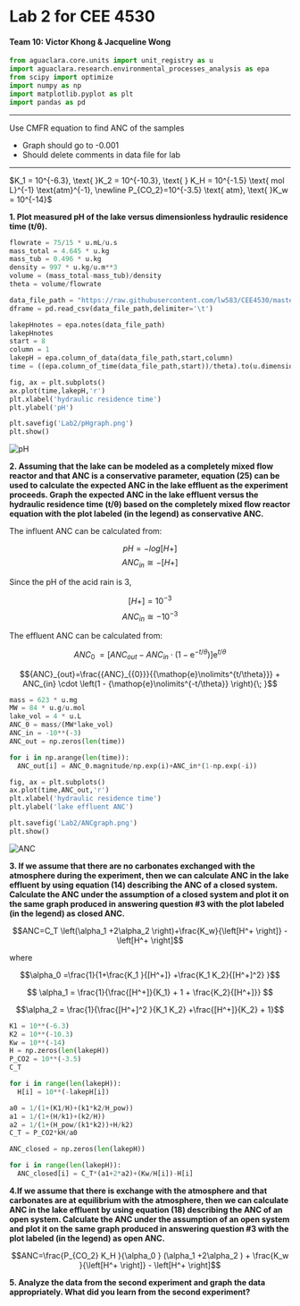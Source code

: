 # Lab 2 for CEE 4530


#### Team 10: Victor Khong & Jacqueline Wong ####

```python
from aguaclara.core.units import unit_registry as u
import aguaclara.research.environmental_processes_analysis as epa
from scipy import optimize
import numpy as np
import matplotlib.pyplot as plt
import pandas as pd
```
---
Use CMFR equation to find ANC of the samples

- Graph should go to -0.001
- Should delete comments in data file for lab

---

$K_1 = 10^{-6.3}, \text{ }K_2 = 10^{-10.3}, \text{ }
K_H = 10^{-1.5} \text{ mol L}^{-1} \text{atm}^{-1}, \newline P_{CO_2}=10^{-3.5} \text{ atm}, \text{ }K_w = 10^{-14}$

<b>1. Plot measured pH of the lake versus dimensionless hydraulic residence time (t/θ).</b>

```python
flowrate = 75/15 * u.mL/u.s
mass_total = 4.645 * u.kg
mass_tub = 0.496 * u.kg
density = 997 * u.kg/u.m**3
volume = (mass_total-mass_tub)/density
theta = volume/flowrate

data_file_path = "https://raw.githubusercontent.com/lw583/CEE4530/master/Lab2/lab2_datasheet.txt"
dframe = pd.read_csv(data_file_path,delimiter='\t')

lakepHnotes = epa.notes(data_file_path)
lakepHnotes
start = 8
column = 1
lakepH = epa.column_of_data(data_file_path,start,column)
time = ((epa.column_of_time(data_file_path,start))/theta).to(u.dimensionless)

fig, ax = plt.subplots()
ax.plot(time,lakepH,'r')
plt.xlabel('hydraulic residence time')
plt.ylabel('pH')

plt.savefig('Lab2/pHgraph.png')
plt.show()
```
![pH](https://raw.githubusercontent.com/lw583/CEE4530/master/Lab2/pHgraph.png)

<b>2. Assuming that the lake can be modeled as a completely mixed flow reactor and that ANC is a conservative parameter, equation (25) can be used to calculate the expected ANC in the lake effluent as the experiment proceeds. Graph the expected ANC in the lake effluent versus the hydraulic residence time (t/θ) based on the completely mixed flow reactor equation with the plot labeled (in the legend) as conservative ANC.</b>

The influent ANC can be calculated from:

$$ pH = -log{[H+]}$$
$$ ANC_{in} ≅−[H+]$$

Since the pH of the acid rain is 3,

$$ [H+] = 10^{-3} $$
$$ ANC_{in} ≅ -10^{-3} $$

The effluent ANC can be calculated from:

$${ANC}_{{0}} {\; }=\left[{ANC}_{out} - ANC_{in} \cdot \left(1 - {\mathop{e}\nolimits^{-t/\theta}} \right)\right]{\mathop{e}\nolimits^{t/\theta}}$$

$${ANC}_{out}=\frac{{ANC}_{{0}}}{{\mathop{e}\nolimits^{t/\theta}}} + ANC_{in} \cdot \left(1 - {\mathop{e}\nolimits^{-t/\theta}} \right){\; }$$

```python
mass = 623 * u.mg
MW = 84 * u.g/u.mol
lake_vol = 4 * u.L
ANC_0 = mass/(MW*lake_vol)
ANC_in = -10**(-3)
ANC_out = np.zeros(len(time))

for i in np.arange(len(time)):
  ANC_out[i] = ANC_0.magnitude/np.exp(i)+ANC_in*(1-np.exp(-i))

fig, ax = plt.subplots()
ax.plot(time,ANC_out,'r')
plt.xlabel('hydraulic residence time')
plt.ylabel('lake effluent ANC')

plt.savefig('Lab2/ANCgraph.png')
plt.show()
```

![ANC](https://raw.githubusercontent.com/lw583/CEE4530/master/Lab2/ANCgraph.png)

<b>3. If we assume that there are no carbonates exchanged with the atmosphere during the experiment, then we can calculate ANC in the lake effluent by using equation (14) describing the ANC of a closed system. Calculate the ANC under the assumption of a closed system and plot it on the same graph produced in answering question #3 with the plot labeled (in the legend) as closed ANC.</b>

$$ANC=C_T \left(\alpha_1 +2\alpha_2 \right)+\frac{K_w}{\left[H^+ \right]} - \left[H^+ \right]$$

where

$$\alpha_0 =\frac{1}{1+\frac{K_1 }{[H^+]} +\frac{K_1 K_2}{[H^+]^2} }$$

$$ \alpha_1 = \frac{1}{\frac{[H^+]}{K_1} + 1 + \frac{K_2}{[H^+]}} $$

$$\alpha_2 = \frac{1}{\frac{[H^+]^2 }{K_1 K_2} +\frac{[H^+]}{K_2} + 1}$$

```python
K1 = 10**(-6.3)
K2 = 10**(-10.3)
Kw = 10**(-14)
H = np.zeros(len(lakepH))
P_CO2 = 10**(-3.5)
C_T

for i in range(len(lakepH)):
  H[i] = 10**(-lakepH[i])

a0 = 1/(1+(K1/H)+(k1*k2/H_pow))
a1 = 1/(1+(H/k1)+(k2/H))
a2 = 1/(1+(H_pow/(k1*k2))+H/k2)
C_T = P_CO2*kH/a0

ANC_closed = np.zeros(len(lakepH))

for i in range(len(lakepH)):
  ANC_closed[i] = C_T*(a1+2*a2)+(Kw/H[i])-H[i]
```

<b>4.If we assume that there is exchange with the atmosphere and that carbonates are at equilibrium with the atmosphere, then we can calculate ANC in the lake effluent by using equation (18) describing the ANC of an open system. Calculate the ANC under the assumption of an open system and plot it on the same graph produced in answering question #3 with the plot labeled (in the legend) as open ANC.</b>

$$ANC=\frac{P_{CO_2} K_H }{\alpha_0 } (\alpha_1 +2\alpha_2 ) + \frac{K_w }{\left[H^+ \right]} - \left[H^+ \right]$$

<b>5. Analyze the data from the second experiment and graph the data appropriately. What did you learn from the second experiment?</b>
